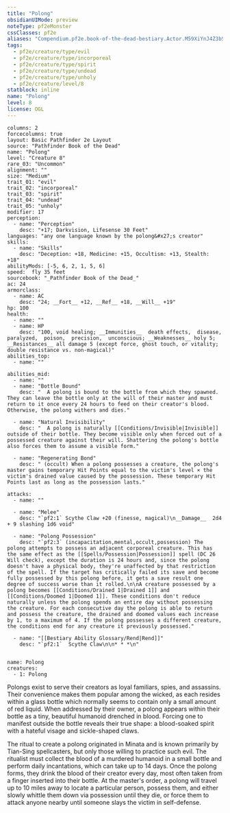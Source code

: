 ```yaml
---
title: "Polong"
obsidianUIMode: preview
noteType: pf2eMonster
cssClasses: pf2e
aliases: "Compendium.pf2e.book-of-the-dead-bestiary.Actor.M59XiYnJ4Z3bSwCC" 
tags:
  - pf2e/creature/type/evil
  - pf2e/creature/type/incorporeal
  - pf2e/creature/type/spirit
  - pf2e/creature/type/undead
  - pf2e/creature/type/unholy
  - pf2e/creature/level/8
statblock: inline
name: "Polong"
level: 8
license: OGL
---
```


```statblock
columns: 2
forcecolumns: true
layout: Basic Pathfinder 2e Layout
source: "Pathfinder Book of the Dead"
name: "Polong"
level: "Creature 8"
rare_03: "Uncommon"
alignment: ""
size: "Medium"
trait_01: "evil"
trait_02: "incorporeal"
trait_03: "spirit"
trait_04: "undead"
trait_05: "unholy"
modifier: 17
perception:
  - name: "Perception"
    desc: "+17; Darkvision, Lifesense 30 Feet"
languages: "any one language known by the polong&#x27;s creator"
skills:
  - name: "Skills"
    desc: "Deception: +18, Medicine: +15, Occultism: +13, Stealth: +18"
abilityMods: [-5, 6, 2, 1, 5, 6]
speed:  fly 35 feet
sourcebook: "_Pathfinder Book of the Dead_"
ac: 24
armorclass:
  - name: AC
    desc: "24; __Fort__ +12, __Ref__ +18, __Will__ +19"
hp: 100
health:
  - name: ""
  - name: HP
    desc: "100, void healing; __Immunities__  death effects,  disease,  paralyzed,  poison,  precision,  unconscious; __Weaknesses__ holy 5; __Resistances__ all damage 5 (except force, ghost touch, or vitality; double resistance vs. non-magical)"
abilities_top:
  - name: ""

abilities_mid:
  - name: ""
  - name: "Bottle Bound"
    desc: "  A polong is bound to the bottle from which they spawned. They can leave the bottle only at the will of their master and must return to it once every 24 hours to feed on their creator's blood. Otherwise, the polong withers and dies."

  - name: "Natural Invisibility"
    desc: "  A polong is naturally [[Conditions/Invisible|Invisible]] outside of their bottle. They become visible only when forced out of a possessed creature against their will. Shattering the polong's bottle also forces them to assume a visible form."

  - name: "Regenerating Bond"
    desc: " (occult) When a polong possesses a creature, the polong's master gains temporary Hit Points equal to the victim's level × the victim's drained value caused by the possession. These temporary Hit Points last as long as the possession lasts."

attacks:
  - name: ""

  - name: "Melee"
    desc: "`pf2:1` Scythe Claw +20 (finesse, magical)\n__Damage__  2d4 + 9 slashing 1d6 void"

  - name: "Polong Possession"
    desc: "`pf2:3` (incapacitation,mental,occult,possession) The polong attempts to possess an adjacent corporeal creature. This has the same effect as the [[Spells/Possession|Possession]] spell (DC 26 Will check), except the duration is 24 hours and, since the polong doesn't have a physical body, they're unaffected by that restriction of the spell. If the target has critically failed its save and become fully possessed by this polong before, it gets a save result one degree of success worse than it rolled.\n\nA creature possessed by a polong becomes [[Conditions/Drained 1|Drained 1]] and [[Conditions/Doomed 1|Doomed 1]]. These conditions don't reduce naturally unless the polong spends an entire day without possessing the creature. For each consecutive day the polong is able to return and possess the creature, the drained and doomed values each increase by 1, to a maximum of 4. If the polong possesses a different creature, the conditions end for any creature it previously possessed."

  - name: "[[Bestiary Ability Glossary/Rend|Rend]]"
    desc: "`pf2:1`  Scythe Claw\n\n* * *\n"
 
```

```encounter-table
name: Polong
creatures:
  - 1: Polong
```



Polongs exist to serve their creators as loyal familiars, spies, and assassins. Their convenience makes them popular among the wicked, as each resides within a glass bottle which normally seems to contain only a small amount of red liquid. When addressed by their owner, a polong appears within their bottle as a tiny, beautiful humanoid drenched in blood. Forcing one to manifest outside the bottle reveals their true shape: a blood-soaked spirit with a hateful visage and sickle-shaped claws.

The ritual to create a polong originated in Minata and is known primarily by Tian-Sing spellcasters, but only those willing to practice such evil. The ritualist must collect the blood of a murdered humanoid in a small bottle and perform daily incantations, which can take up to 14 days. Once the polong forms, they drink the blood of their creator every day, most often taken from a finger inserted into their bottle. At the master's order, a polong will travel up to 10 miles away to locate a particular person, possess them, and either slowly whittle them down via possession until they die, or force them to attack anyone nearby until someone slays the victim in self-defense.
